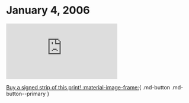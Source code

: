 # January 4, 2006

![](https://www.achewood.com/comic.php?date=01042006)

[Buy a signed strip of this print! :material-image-frame:](https://achewood-holiday-pop-up.myshopify.com/products/strip#01042006){ .md-button .md-button--primary }
